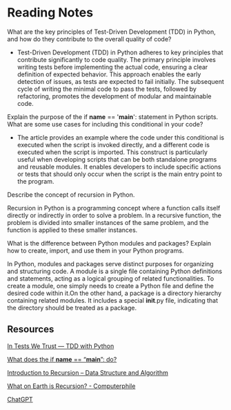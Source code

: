 # Reading Notes

What are the key principles of Test-Driven Development (TDD) in Python, and how do they contribute to the overall quality of code?

* Test-Driven Development (TDD) in Python adheres to key principles that contribute significantly to code quality. The primary principle involves writing tests before implementing the actual code, ensuring a clear definition of expected behavior. This approach enables the early detection of issues, as tests are expected to fail initially. The subsequent cycle of writing the minimal code to pass the tests, followed by refactoring, promotes the development of modular and maintainable code. 

Explain the purpose of the if __name__ == '__main__': statement in Python scripts. What are some use cases for including this conditional in your code?

* The article provides an example where the code under this conditional is executed when the script is invoked directly, and a different code is executed when the script is imported. This construct is particularly useful when developing scripts that can be both standalone programs and reusable modules. It enables developers to include specific actions or tests that should only occur when the script is the main entry point to the program.

Describe the concept of recursion in Python.

Recursion in Python is a programming concept where a function calls itself directly or indirectly in order to solve a problem. In a recursive function, the problem is divided into smaller instances of the same problem, and the function is applied to these smaller instances. 

What is the difference between Python modules and packages? Explain how to create, import, and use them in your Python programs.


In Python, modules and packages serve distinct purposes for organizing and structuring code. A module is a single file containing Python definitions and statements, acting as a logical grouping of related functionalities. To create a module, one simply needs to create a Python file and define the desired code within it.On the other hand, a package is a directory hierarchy containing related modules. It includes a special __init__.py file, indicating that the directory should be treated as a package. 

## Resources

[In Tests We Trust — TDD with Python](https://code.likeagirl.io/in-tests-we-trust-tdd-with-python-af69f47e6932)

[What does the if __name__ == “__main__”: do?](https://www.geeksforgeeks.org/what-does-the-if-__name__-__main__-do/)

[Introduction to Recursion – Data Structure and Algorithm](https://www.geeksforgeeks.org/introduction-to-recursion-data-structure-and-algorithm-tutorials/)

[What on Earth is Recursion? - Computerphile](https://www.youtube.com/watch?v=Mv9NEXX1VHc)

[ChatGPT](https://chat.openai.com/)